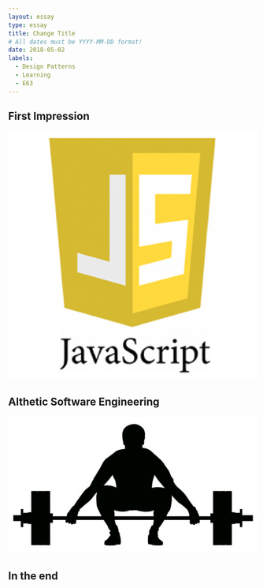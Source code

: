 ```yaml
---
layout: essay
type: essay
title: Change Title
# All dates must be YYYY-MM-DD format!
date: 2018-05-02
labels:
  - Design Patterns
  - Learning
  - E63
---
```


## First Impression

<img class="ui small left circular floated image" src="../images/javascript_logo.png">




## Althetic Software Engineering

<img class="ui small right circular floated image" src="../images/olympicweightlifting.jpg">


## In the end

